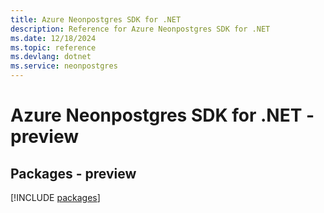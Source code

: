 ```yaml
---
title: Azure Neonpostgres SDK for .NET
description: Reference for Azure Neonpostgres SDK for .NET
ms.date: 12/18/2024
ms.topic: reference
ms.devlang: dotnet
ms.service: neonpostgres
---
```

# Azure Neonpostgres SDK for .NET - preview
## Packages - preview
[!INCLUDE [packages](neonpostgres-index.md)]